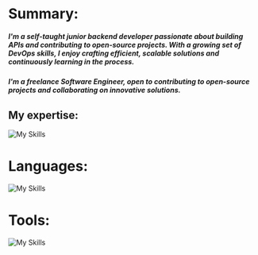 # Summary:
##### I'm a self-taught junior backend developer passionate about building APIs and contributing to open-source projects. With a growing set of DevOps skills, I enjoy crafting efficient, scalable solutions and continuously learning in the process.
##### I'm a freelance Software Engineer, open to contributing to open-source projects and collaborating on innovative solutions.

## My expertise:
![My Skills](https://go-skill-icons.vercel.app/api/icons?i=fastapi,django,linux,postgresql)


# Languages:
![My Skills](https://go-skill-icons.vercel.app/api/icons?i=python,bash,cs,html,css,js,sass)


# Tools:
![My Skills](https://go-skill-icons.vercel.app/api/icons?i=docker,nginx,ansible,git,postgresql,mongodb,grafana,prometheus)
